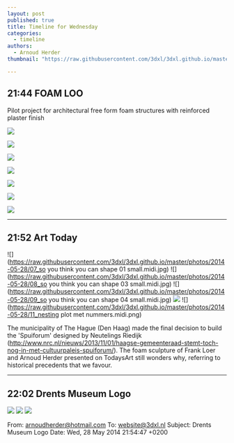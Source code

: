```yaml
---
layout: post
published: true
title: Timeline for Wednesday
categories:
  - timeline
authors:
  - Arnoud Herder
thumbnail: "https://raw.githubusercontent.com/3dxl/3dxl.github.io/master/photos/2014-05-28/00_img_20140524_162027770.mini.jpg"

---
```


## 21:44 FOAM LOO

Pilot project for architectural free form foam structures with reinforced plaster finish


![](https://raw.githubusercontent.com/3dxl/3dxl.github.io/master/photos/2014-05-28/00_img_20140524_162027770.midi.jpg)


![](https://raw.githubusercontent.com/3dxl/3dxl.github.io/master/photos/2014-05-28/01_img_20140525_204622860.midi.jpg)


![](https://raw.githubusercontent.com/3dxl/3dxl.github.io/master/photos/2014-05-28/02_img_20140525_205623624.midi.jpg)


![](https://raw.githubusercontent.com/3dxl/3dxl.github.io/master/photos/2014-05-28/03_img_20140525_205735782.midi.jpg)


![](https://raw.githubusercontent.com/3dxl/3dxl.github.io/master/photos/2014-05-28/04_img_20140525_205929847_hdr.midi.jpg)


![](https://raw.githubusercontent.com/3dxl/3dxl.github.io/master/photos/2014-05-28/05_img_20140525_210205047.midi.jpg)


![](https://raw.githubusercontent.com/3dxl/3dxl.github.io/master/photos/2014-05-28/06_img_20140525_210259512.midi.jpg)

---

## 21:52 Art Today
![](https://raw.githubusercontent.com/3dxl/3dxl.github.io/master/photos/2014-05-28/07_so you think you can shape  01 small.midi.jpg)
![](https://raw.githubusercontent.com/3dxl/3dxl.github.io/master/photos/2014-05-28/08_so you think you can shape 03 small.midi.jpg)
![](https://raw.githubusercontent.com/3dxl/3dxl.github.io/master/photos/2014-05-28/09_so you think you can shape 04 small.midi.jpg)
![](https://raw.githubusercontent.com/3dxl/3dxl.github.io/master/photos/2014-05-28/10_constr.midi.png)
![](https://raw.githubusercontent.com/3dxl/3dxl.github.io/master/photos/2014-05-28/11_nesting plot met nummers.midi.png)

The municipality of The Hague (Den Haag) made the final decision to build the 'Spuiforum' designed by Neutelings Riedijk (http://www.nrc.nl/nieuws/2013/11/01/haagse-gemeenteraad-stemt-toch-nog-in-met-cultuurpaleis-spuiforum/). The foam sculpture of Frank Loer and Arnoud Herder presented on TodaysArt still wonders why, referring to historical precedents that we favour. 		 	   		  

---

## 22:02 Drents Museum Logo
![](https://raw.githubusercontent.com/3dxl/3dxl.github.io/master/photos/2014-05-28/12_img_3737.midi.jpg)
![](https://raw.githubusercontent.com/3dxl/3dxl.github.io/master/photos/2014-05-28/13_img_3736.midi.jpg)
![](https://raw.githubusercontent.com/3dxl/3dxl.github.io/master/photos/2014-05-28/14_img_3719.midi.jpg)



From: arnoudherder@hotmail.com
To: website@3dxl.nl
Subject: Drents Museum Logo
Date: Wed, 28 May 2014 21:54:47 +0200




 		 	   		   		 	   		  